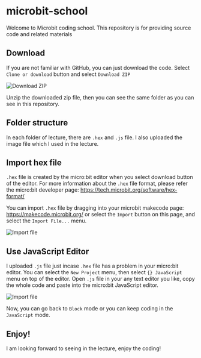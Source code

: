 # microbit-school
Welcome to Microbit coding school. This repository is for providing source code and related materials

## Download 
If you are not familiar with GitHub, you can just download the code. Select `Clone or download` button and select `Download ZIP` 

![Download ZIP](https://seunghoh.github.io/microbit-school/images/downloadcode.png)

Unzip the downloaded zip file, then you can see the same folder as you can see in this repository.

## Folder structure
In each folder of lecture, there are `.hex` and `.js` file. I also uploaded the image file which I used in the lecture.

## Import hex file
`.hex` file is created by the micro:bit editor when you select download button of the editor. For more information about the `.hex` file format, please refer the micro:bit developer page: https://tech.microbit.org/software/hex-format/

You can import `.hex` file by dragging into your microbit makecode page: https://makecode.microbit.org/ or select the `Import` button on this page, and select the `Import File...` menu.

![Import file](https://seunghoh.github.io/microbit-school/images/importproject.png)

## Use JavaScript Editor
I uploaded `.js` file just incase `.hex` file has a problem in your micro:bit editor. You can select the `New Project` menu, then select `{} JavaScript` menu on top of the editor. Open `.js` file in your any text editor you like, copy the whole code and paste into the micro:bit JavaScript editor.

![Import file](https://seunghoh.github.io/microbit-school/images/inputjavascript.png)

Now, you can go back to `Block` mode or you can keep coding in the `JavaScript` mode.

## Enjoy!
I am looking forward to seeing in the lecture, enjoy the coding!
